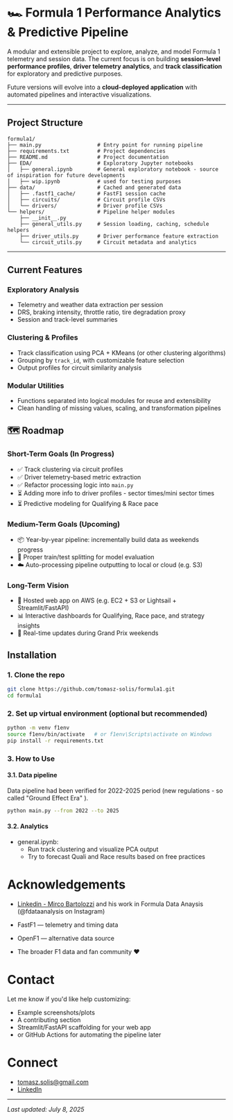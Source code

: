 # 🏎️ Formula 1 Performance Analytics & Predictive Pipeline

A modular and extensible project to explore, analyze, and model Formula 1 telemetry and session data. The current focus is on building **session-level performance profiles**, **driver telemetry analytics**, and **track classification** for exploratory and predictive purposes.

Future versions will evolve into a **cloud-deployed application** with automated pipelines and interactive visualizations.

---

## Project Structure

```
formula1/
├── main.py                  # Entry point for running pipeline
├── requirements.txt         # Project dependencies
├── README.md                # Project documentation
├── EDA/                     # Exploratory Jupyter notebooks
│   ├── general.ipynb        # General exploratory notebook - source of inspiration for future developments
│   ├── wip.ipynb            # used for testing purposes
├── data/                    # Cached and generated data
│   ├── .fastf1_cache/       # FastF1 session cache
│   ├── circuits/            # Circuit profile CSVs
│   └── drivers/             # Driver profile CSVs
└── helpers/                 # Pipeline helper modules
    ├── __init__.py
    ├── general_utils.py     # Session loading, caching, schedule helpers
    ├── driver_utils.py      # Driver performance feature extraction
    └── circuit_utils.py     # Circuit metadata and analytics
```

---

## Current Features

### Exploratory Analysis
- Telemetry and weather data extraction per session
- DRS, braking intensity, throttle ratio, tire degradation proxy
- Session and track-level summaries

### Clustering & Profiles
- Track classification using PCA + KMeans (or other clustering algorithms)
- Grouping by `track_id`, with customizable feature selection
- Output profiles for circuit similarity analysis

### Modular Utilities
- Functions separated into logical modules for reuse and extensibility
- Clean handling of missing values, scaling, and transformation pipelines


## 🗺️ Roadmap

### Short-Term Goals (In Progress)
- ✅ Track clustering via circuit profiles
- ✅ Driver telemetry-based metric extraction
- ✅ Refactor processing logic into `main.py`
- ⏳ Adding more info to driver profiles - sector times/mini sector times
- ⏳ Predictive modeling for Qualifying & Race pace

### Medium-Term Goals (Upcoming)
- 📦 Year-by-year pipeline: incrementally build data as weekends progress
- 🧪 Proper train/test splitting for model evaluation
- ☁️ Auto-processing pipeline outputting to local or cloud (e.g. S3)

### Long-Term Vision
- 🚀 Hosted web app on AWS (e.g. EC2 + S3 or Lightsail + Streamlit/FastAPI)
- 📊 Interactive dashboards for Qualifying, Race pace, and strategy insights
- 🏁 Real-time updates during Grand Prix weekends

## Installation

### 1. Clone the repo
```bash
git clone https://github.com/tomasz-solis/formula1.git
cd formula1
```

### 2. Set up virtual environment (optional but recommended)
```bash
python -m venv f1env
source f1env/bin/activate   # or f1env\Scripts\activate on Windows
pip install -r requirements.txt
```

### 3. How to Use

#### 3.1. Data pipeline
Data pipeline had been verified for 2022-2025 period (new regulations - so called "Ground Effect Era" ).

```bash
python main.py --from 2022 --to 2025
```

#### 3.2. Analytics
- general.ipynb:
    - Run track clustering and visualize PCA output
    - Try to forecast Quali and Race results based on free practices

# Acknowledgements

- [Linkedin - Mirco Bartolozzi](https://www.linkedin.com/in/mirco-bartolozzi/) and his work in Formula Data Anaysis (@fdataanalysis on Instagram)

- FastF1 — telemetry and timing data
- OpenF1 — alternative data source
- The broader F1 data and fan community ❤️

# Contact

Let me know if you'd like help customizing:
- Example screenshots/plots
- A contributing section
- Streamlit/FastAPI scaffolding for your web app
- or GitHub Actions for automating the pipeline later

# Connect
- tomasz.solis@gmail.com
- [LinkedIn](https://www.linkedin.com/in/tomaszsolis/)

---
_Last updated: July 8, 2025_
